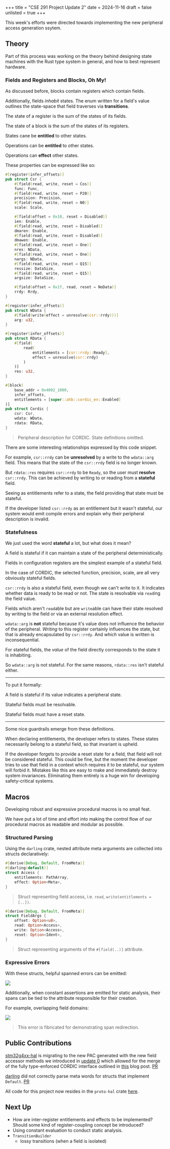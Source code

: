 +++
title = "CSE 291 Project Update 2"
date = 2024-11-16
draft = false
unlisted = true
+++

This week's efforts were directed towards implementing the new
peripheral access generation ssytem.

## Theory

Part of this process was working on the theory behind designing
state machines with the Rust type system in general, and how
to best represent hardware.

### Fields and Registers and Blocks, Oh My!

As discussed before, blocks contain registers which contain fields.

Additionally, fields *inhabit* states. The enum written for a field's
value outlines the state-space that field traverses via **transitions**.

The state of a register is the sum of the states of its fields.

The state of a block is the sum of the states of its registers.

States cane be **entitled** to other states.

Operations can be **entitled** to other states.

Operations can **effect** other states.

These properties can be expressed like so:

```rust
#[register(infer_offsets)]
pub struct Csr {
    #[field(read, write, reset = Cos)]
    func: Func,
    #[field(read, write, reset = P20)]
    precision: Precision,
    #[field(read, write, reset = N0)]
    scale: Scale,

    #[field(offset = 0x10, reset = Disabled)]
    ien: Enable,
    #[field(read, write, reset = Disabled)]
    dmaren: Enable,
    #[field(read, write, reset = Disabled)]
    dmawen: Enable,
    #[field(read, write, reset = One)]
    nres: NData,
    #[field(read, write, reset = One)]
    nargs: NData,
    #[field(read, write, reset = Q15)]
    ressize: DataSize,
    #[field(read, write, reset = Q15)]
    argsize: DataSize,

    #[field(offset = 0x1f, read, reset = NoData)]
    rrdy: Rrdy,
}

#[register(infer_offsets)]
pub struct WData {
    #[field(write(effect = unresolve(csr::rrdy)))]
    arg: u32,
}

#[register(infer_offsets)]
pub struct RData {
    #[field(
        read(
            entitlements = [csr::rrdy::Ready],
            effect = unresolve(csr::rrdy)
        )
    )]
    res: u32,
}

#[block(
    base_addr = 0x4002_1000,
    infer_offsets,
    entitlements = [super::ahb::cordic_en::Enabled]
)]
pub struct Cordic {
    csr: Csr,
    wdata: WData,
    rdata: RData,
}
```
> Peripheral description for CORDIC.
> State definitions omitted.

There are some interesting relationships expressed by this code snippet.

For example, `csr::rrdy` can be **unresolved** by a write to the `wdata::arg`
field. This means that the state of the `csr::rrdy` field is no longer known.

But `rdata::res` requires `csr::rrdy` to be `Ready`, so the user must
**resolve** `csr::rrdy`. This can be achieved by writing to or reading from a
**stateful** field.

Seeing as entitlements refer to a state, the field providing that state must be
stateful.

If the developer listed `csr::rrdy` as an entitlement but it wasn't stateful,
our system would emit compile errors and explain why their peripheral description
is invalid.

### Statefulness

We just used the word **stateful** a lot, but what does it mean?

A field is stateful if it can maintain a state of the peripheral deterministically.

Fields in configuration registers are the simplest example of a stateful field.

In the case of CORDIC, the selected function, precision, scale, are all very obviously
stateful fields.

`csr::rrdy` is also a stateful field, even though we can't write to it. It indicates
whether data is ready to be read or not. The state is resolvable via `read`ing the
field value.

Fields which aren't `read`able but are `write`able can have their state resolved by
writing to the field or via an external resolution effect.

`wdata::arg` is **not** stateful because it's value does not influence the behavior
of the peripheral. *Writing* to this register certainly influences the state, but
that is already encapsulated by `csr::rrdy`. And *which* value is written is
inconsequential.

For stateful fields, the *value* of the field directly corresponds to the state it
is inhabiting.

So `wdata::arg` is not stateful. For the same reasons, `rdata::res` isn't stateful
either.

---

To put it formally:

A field is stateful if its value indicates a peripheral state.

Stateful fields must be resolvable.

Stateful fields must have a reset state.

---

Some nice guardrails emerge from these definitions.

When declaring entitlements, the developer refers to states. These states
necessarily belong to a stateful field, so that invariant is upheld.

If the developer forgets to provide a reset state for a field,
that field will not be considered stateful. This could be fine,
but the moment the developer tries to use that field in a
context which requires it to be stateful, our system will
forbid it. Mistakes like this are easy to make and immediately destroy
system invariances. Eliminating them entirely is a
huge win for developing safety-critical systems.

## Macros

Developing robust and expressive procedural macros is no small feat.

We have put a lot of time and effort into making the control flow of our
procedural macros as readable and modular as possible.

### Structured Parsing

Using the `darling` crate, nested attribute meta arguments are collected
into structs declaratively:

```rust
#[derive(Debug, Default, FromMeta)]
#[darling(default)]
struct Access {
    entitlements: PathArray,
    effect: Option<Meta>,
}
```
> Struct representing field access, i.e. `read`, `write(entitlements = [..])`.

```rust
#[derive(Debug, Default, FromMeta)]
struct FieldArgs {
    offset: Option<u8>,
    read: Option<Access>,
    write: Option<Access>,
    reset: Option<Ident>,
}
```
> Struct representing arguments of the `#[field(..)]` attribute.

### Expressive Errors

With these structs, helpful spanned errors can be emitted:

![](https://cdn.adinack.dev/cse-291/darling_error.png)

Additionally, when constant assertions are emitted for static analysis,
their spans can be tied to the attribute responsible for their creation.

For example, overlapping field domains:

![](https://cdn.adinack.dev/cse-291/static-analysis-error.png)
> This error is fibricated for demonstrating span redirection.

## Public Contributions

[stm32g4xx-hal](https://github.com/stm32-rs/stm32g4xx-hal) is migrating
to the new PAC generated with the new field accessor methods we
introduced in [update 0](../update-0) which allowed for the merge
of the fully type-enforced CORDIC interface outlined in
[this](../../blog/better-hals-first-look) blog post. [PR](https://github.com/stm32-rs/stm32g4xx-hal/pull/144)

[darling](https://github.com/TedDriggs/darling) did not correctly parse
meta words for structs that implement `Default`. [PR](https://github.com/TedDriggs/darling/pull/313)

All code for this project now resides in the `proto-hal` crate [here](https://github.com/AdinAck/proto-hal).

## Next Up

- How are inter-register entitlements and effects to be implemented? Should some kind of register-coupling concept be introduced?
- Using constant evaluation to conduct static analysis.
- `TransitionBuilder`
  - lossy transitions (when a field is isolated)
